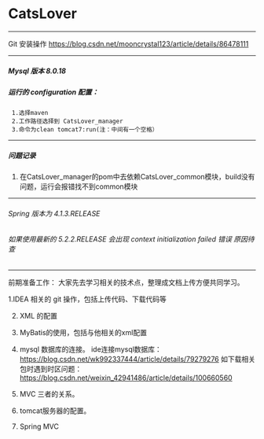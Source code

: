 # CatsLover

---
Git 安装操作
https://blog.csdn.net/mooncrystal123/article/details/86478111

---


##### Mysql 版本 8.0.18 

##### 运行的 configuration 配置：
     1.选择maven
     2.工作路径选择到 CatsLover_manager
     3.命令为clean tomcat7:run(注：中间有一个空格）

---

##### 问题记录
1. 在CatsLover_manager的pom中去依赖CatsLover_common模块，build没有问题，运行会报错找不到common模块

---
###### Spring 版本为 4.1.3.RELEASE
###### 如果使用最新的 5.2.2.RELEASE 会出现 context initialization failed 错误 原因待查


---
前期准备工作：
大家先去学习相关的技术点，整理成文档上传方便共同学习。

1.IDEA 相关的 git 操作，包括上传代码、下载代码等

2. XML 的配置

3. MyBatis的使用，包括与他相关的xml配置

4. mysql 数据库的连接。
ide连接mysql数据库：
https://blog.csdn.net/wk992337444/article/details/79279276
如下载相关包时遇到时区问题：
https://blog.csdn.net/weixin_42941486/article/details/100660560


5. MVC 三者的关系。

6. tomcat服务器的配置。

7. Spring MVC 
